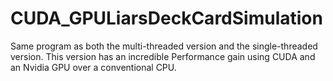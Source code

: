 # CUDA_GPULiarsDeckCardSimulation
Same program as both the multi-threaded version and the single-threaded version. This version has an incredible Performance gain using CUDA and an Nvidia GPU over a conventional CPU. 
